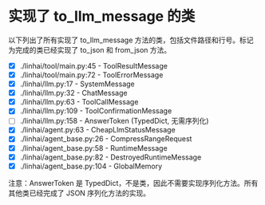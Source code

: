 # 实现了 to_llm_message 的类

以下列出了所有实现了 to_llm_message 方法的类，包括文件路径和行号。标记为完成的类已经实现了 to_json 和 from_json 方法。

- [x] ./linhai/tool/main.py:45 - ToolResultMessage
- [x] ./linhai/tool/main.py:72 - ToolErrorMessage
- [x] ./linhai/llm.py:17 - SystemMessage
- [x] ./linhai/llm.py:32 - ChatMessage
- [x] ./linhai/llm.py:63 - ToolCallMessage
- [x] ./linhai/llm.py:109 - ToolConfirmationMessage
- [ ] ./linhai/llm.py:158 - AnswerToken (TypedDict, 无需序列化)
- [x] ./linhai/agent.py:63 - CheapLlmStatusMessage
- [x] ./linhai/agent_base.py:26 - CompressRangeRequest
- [x] ./linhai/agent_base.py:58 - RuntimeMessage
- [x] ./linhai/agent_base.py:82 - DestroyedRuntimeMessage
- [x] ./linhai/agent_base.py:104 - GlobalMemory

注意：AnswerToken 是 TypedDict，不是类，因此不需要实现序列化方法。所有其他类已经完成了 JSON 序列化方法的实现。
